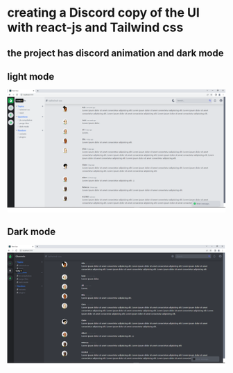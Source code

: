# creating a Discord copy of the UI with react-js and Tailwind css 
## the project has discord animation and dark mode 

## light mode
![Alt text](discordLightMode.png)


## Dark mode
![Alt text](discordDarkMode.png)
